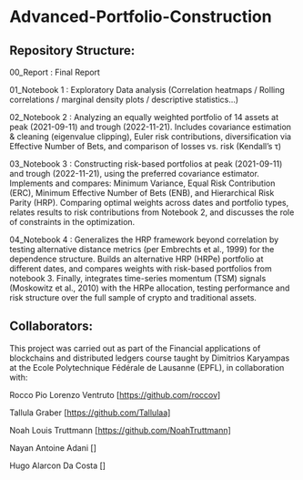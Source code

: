 # Advanced-Portfolio-Construction

## Repository Structure:

00_Report : Final Report

01_Notebook 1 : Exploratory Data analysis (Correlation heatmaps / Rolling correlations / marginal density plots / descriptive statistics...)

02_Notebook 2 : Analyzing an equally weighted portfolio of 14 assets at peak (2021-09-11) and trough (2022-11-21). Includes covariance estimation & cleaning (eigenvalue clipping), Euler risk contributions, diversification via Effective Number of Bets, and comparison of                     losses vs. risk (Kendall’s τ)

03_Notebook 3 : Constructing risk-based portfolios at peak (2021-09-11) and trough (2022-11-21), using the preferred covariance estimator. Implements and compares: Minimum Variance, Equal Risk Contribution (ERC), Minimum Effective Number of Bets (ENB), and Hierarchical                     Risk Parity (HRP). Comparing optimal weights across dates and portfolio types, relates results to risk contributions from Notebook 2, and discusses the role of constraints in the optimization.

04_Notebook 4 : Generalizes the HRP framework beyond correlation by testing alternative distance metrics (per Embrechts et al., 1999) for the dependence structure. Builds an alternative HRP (HRPe) portfolio at different dates, and compares weights with risk-based         portfolios from notebook 3. Finally, integrates time-series momentum (TSM) signals (Moskowitz et al., 2010) with the HRPe allocation, testing performance and risk structure over the full sample of crypto and traditional assets.

## Collaborators: 
This project was carried out as part of the Financial applications of blockchains and distributed ledgers course taught by Dimitrios Karyampas at the Ecole Polytechnique Fédérale de Lausanne (EPFL), in collaboration with:

Rocco Pio Lorenzo Ventruto [https://github.com/roccov]

Tallula Graber [https://github.com/Tallulaa]

Noah Louis Truttmann [https://github.com/NoahTruttmann]

Nayan Antoine Adani []

Hugo Alarcon Da Costa []


